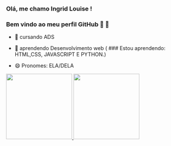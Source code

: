  ### Olá, me chamo Ingrid Louise ! 
### Bem vindo ao meu perfil GitHub 👋 👋



- 🔭  cursando ADS 

- 🌱  aprendendo Desenvolvimento web ( ### Estou aprendendo: HTML,CSS, JAVASCRIPT E PYTHON.)

- 😄 Pronomes: ELA/DELA 






<div>


<a href="https://github.com/Ingridllo">
<img height="180em" src="https://github-readme-stats.vercel.app/api/top-langs/?username=Ingridllo&layout=compact&langs_count=7&theme=dracula"/>
<img height="180em" src="https://github-readme-stats.vercel.app/api?username=Ingridllo&show_icons=true&theme=dracula&include_all_commits=true&count_private=true"/>

 
 </div>





